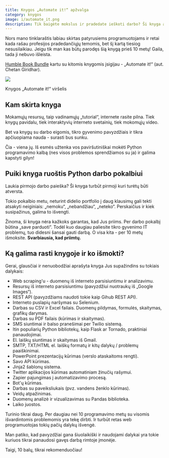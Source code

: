 ```yaml
---
title: Knygos „Automate it!“ apžvalga
category: knygos
image: i/automate_it.png
description: Tik baigėte mokslus ir pradedate ieškoti darbo? Ši knyga apie IT procesų automatizavimą su Python padės rimtai pasiruošti.
---
```


Nors mano tinklaraštis labiau skirtas patyrusiems programuotojams ir retai kada rašau profesijos pradedančiųjų temomis, bet šį kartą tiesiog nesusilaikiau. Jeigu tik man kas būtų parodęs šią knygą prieš 10 metų! Gaila, tada ji nebuvo išleista.

[Humble Book Bundle](https://www.humblebundle.com/books/devops-books?utm_source=www.jarmalavicius.lt) kartu su kitomis knygomis įsigijau - „Automate it!“ (aut. Chetan Giridhar).

<p class="text-center">
<img src="/i/automate_it.png" class="img-fluid" style="max-width: 100% !important" />
</p>

<p class="text-muted text-center small">Knygos „Automate it!“ viršelis</p>

## Kam skirta knyga

Mokamųjų resursų, taip vadinamųjų „tutorial“, internete rasite pilna. Tiek knygų pavidalu, tiek interaktyvių interneto svetainių, tiek mokomųjų video.

Bet va knygų su darbo eigomis, tikro gyvenimo pavyzdžiais ir tikra apčiuopiama nauda - surasti bus sunku.

Čia - viena jų. Iš esmės užtenka vos paviršutiniškai mokėti Python programavimo kalbą (nes visos problemos sprendžiamos su ja) ir galima kapstyti gilyn!

## Puiki knyga ruoštis Python darbo pokalbiui

Laukia pirmojo darbo paieška? Ši knyga turbūt pirmoji kuri turėtų būti atversta.

Tokio pokalbio metu, neturint didelio portfolio į daug klausimų gali tekti atsakyti neiginiais: „nemoku“, „nebandžiau“, „neteko“. Perskaičius ir kiek susipažinus, galima to išvengti.

Žinoma, ši knyga nėra kažkoks garantas, kad Jus priims. Per darbo pokalbį būtina „save parduoti“. Todėl kuo daugiau paliesite tikro gyvenimo IT problemų, tuo didesni šansai gauti darbą. O visa kita - per 10 metų išmoksite. **Svarbiausia, kad priimtų.**

## Ką galima rasti knygoje ir ko išmokti?

Gerai, glausčiai ir nenuobodžiai aprašyta knyga Jus supažindins su tokiais dalykais:

* Web scraping'u - duomenų iš interneto parsisiuntimu ir analizavimu.
* Resursų iš interneto parsisiuntimu (pavyzdžiui nuotraukų iš „Google Images“).
* REST API (pavyzdžiams naudoti tokie kaip Gihub REST API).
* Interneto puslapių naršymas su Selenium.
* Darbas su CSV ir Excel failais. Duomenų pildymas, formulės, skaitymas, grafikų darymas.
* Darbas su PDF failais (kūrimas ir skaitymas).
* SMS siuntimai ir balso pranešimai per Twilio sistemą.
* Itin populiarių Python bibliotekų, kaip Flask ar Tornado, praktiniai panaudojimai.
* El. laiškų siuntimas ir skaitymas iš Gmail.
* SMTP, TXT/HTML el. laiškų formatų ir kitų dalykų / problemų paaiškinimai.
* PowerPoint prezentacijų kūrimas (verslo ataskaitoms rengti).
* Savo API kūrimas.
* Jinja2 šablonų sistema.
* Twitter aplikacijos kūrimas automatiniam žinučių rašymui.
* Zapier pajungimas į automatizavimo procesą.
* Bot'ų kūrimas.
* Darbas su paveiksliukais (pvz. vandens ženklo kūrimas).
* Veidų atpažinimas.
* Duomenų analizė ir vizualizavimas su Pandas biblioteka.
* Laiko juostos.

Turinio tikrai daug. Per daugiau nei 10 programavimo metų su visomis išvardintomis problemomis yra tekę dirbti. Ir turbūt retas web programuotojas tokių pačių dalykų išvengė.

Man patiko, kad pavyzdžiai gana šiuolaikiški ir naudojami dalykai yra tokie kuriuos tikrai panaudosi gavęs darbą rimtoje įmonėje.

Taigi, 10 balų, tikrai rekomenduočiau!
